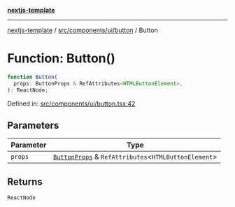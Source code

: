 [**nextjs-template**](README.md)

---

[nextjs-template](README.md) / [src/components/ui/button](src.components.ui.button.md) / Button

# Function: Button()

```ts
function Button(
  props: ButtonProps & RefAttributes<HTMLButtonElement>,
): ReactNode;
```

Defined in: [src/components/ui/button.tsx:42](https://github.com/mariolim96/Easy-Check-In/blob/e840a4393cceae48bed5204292fc61d73f9f5dbb/src/components/ui/button.tsx#L42)

## Parameters

| Parameter | Type                                                                                                        |
| --------- | ----------------------------------------------------------------------------------------------------------- |
| `props`   | [`ButtonProps`](src.components.ui.button.Interface.ButtonProps.md) & `RefAttributes`\<`HTMLButtonElement`\> |

## Returns

`ReactNode`
